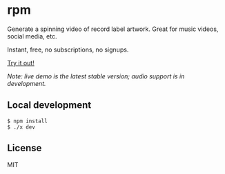 # rpm

Generate a spinning video of record label artwork. Great for music videos,
social media, etc.

Instant, free, no subscriptions, no signups.

[Try it out!](https://dylanpyle.github.io/rpm/)

*Note: live demo is the latest stable version; audio support is in development.*

## Local development

```
$ npm install
$ ./x dev
```

## License

MIT
